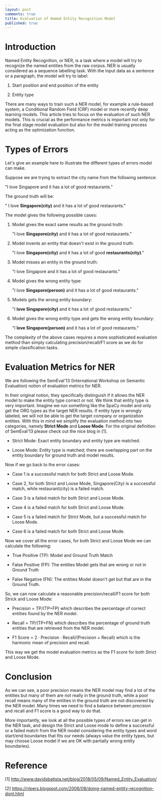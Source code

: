 ```yaml
---
layout: post
comments: true
title: Evaluation of Named Entity Recognition Model
published: true
---
```


# Introduction

Named Entity Recognition, or NER, is a task where a model will try to recognize the named entities from the raw corpus. NER is usually considered as a sequence labelling task. With the input data as a sentence or a paragraph, the model will try to label:

1. Start position and end position of the entity

2. Entity type

There are many ways to train such a NER model, for example a rule-based system, a Conditional Random Field (CRF) model or more recently deep learning models. This article tries to focus on the evaluation of such NER models. This is crucial as the performance metrics is important not only for the final stage model evaluation but also for the model training process acting as the optimization function.

# Types of Errors

Let's give an example here to illustrate the different types of errors model can make.

Suppose we are trying to extract the city name from the following sentence:

"I love Singapore and it has a lot of good restaurants."

The ground truth will be:

" I love **Singapore(city)** and it has a lot of good restaurants."

The model gives the following possible cases:

1. Model gives the exact same results as the ground truth:

   "I love **Singapore(city)** and it has a lot of good restaurants."

2. Model invents an entity that doesn't exist in the ground truth:

   "I love **Singapore(city)** and it has a lot of good **restaurants(city)**."

3. Model misses an entity in the ground truth:

   "I love Singapore and it has a lot of good restaurants."

4. Model gives the wrong entity type:

   "I love **Singapore(person)** and it has a lot of good restaurants."

5. Models gets the wrong entity boundary:

   "I **love Singapore(city)** and it has a lot of good restaurants."

6. Model gives the wrong entity type and gets the wrong entity boundary:

   "I **love Singapore(person)** and it has a lot of good restaurants."

The complexity of the above cases requires a more sophisticated evaluation method than simply calculating precision/recall/F1 score as we do for simple classification tasks.

# Evaluation Metrics for NER

We are following the SemEval'13 (International Workshop on Semantic Evaluation) notion of evaluation metrics for NER. 

In their original notion, they specifically distinguish if it allows the NER model to make the entity type correct or not. We think that entity type is very important. Imagine we run something like the SpaCy model and only get the ORG types as the target NER results. If entity type is wrongly labeled, we will not be able to get the target company or organization entities. With this in mind we simplify the evaluation method into two categories, namely **Strict Mode** and **Loose Mode**. For the original definition of SemEval'13 please check out the nice blog in [1].

* Strict Mode: Exact entity boundary and entity type are matched.

* Loose Mode: Entity type is matched; there are overlapping part on the entity boundary for ground truth and model results.

Now if we go back to the error cases:

* Case 1 is a successful match for both Strict and Loose Mode. 

* Case 2, for both Strict and Loose Mode, Singapore(City) is a successful match, while restaurant(city) is a failed match.

* Case 3 is a failed match for both Strict and Loose Mode.

* Case 4 is a failed match for both Strict and Loose Mode.

* Case 5 is a failed match for Strict Mode, but a successful match for Loose Mode.

* Case 6 is a failed match for both Strict and Loose Mode.

Now we cover all the error cases, for both Strict and Loose Mode we can calculate the following:

* True Positive (TP): Model and Ground Truth Match

* False Positive (FP): The entities Model gets that are wrong or not in Ground Truth

* False Negative (FN): The entities Model doesn't get but that are in the Ground Truth.

So, we can now calculate a reasonable precision/recall/F1 score for both Strick and Loose Mode:

* Precision = TP/(TP+FP) which describes the percentage of correct entities found by the NER model.

* Recall = TP/(TP+FN) which describes the percentage of ground truth entities that are retrieved from the NER model.

* F1 Score = 2 · Precision · Recall/(Precision + Recall) which is the harmonic mean of precision and recall.

This way we get the model evaluation metrics as the F1 score for both Strict and Loose Mode. 

# Conclusion

As we can see, a poor precision means the NER model may find a lot of the entities but many of them are not really in the ground truth, while a poor recall means many of the entities in the ground truth are not discovered by the NER model. Many times we need to find a balance between precision and recall and F1 score is a good way to do that.

More importantly, we look at all the possible types of errors we can get in the NER task, and design the Strict and Loose mode to define a successful or a failed match from the NER model considering the entity types and word start/end boundaries that fits our needs (always value the entity types, but may choose Loose model if we are OK with partially wrong entity boundaries).

# Reference

[1] http://www.davidsbatista.net/blog/2018/05/09/Named_Entity_Evaluation/

[2] https://nlpers.blogspot.com/2006/08/doing-named-entity-recognition-dont.html

